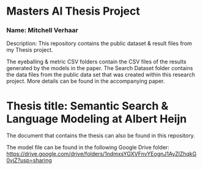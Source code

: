 # Masters AI Thesis Project

### Name: Mitchell Verhaar


Description: This repository contains the public dataset & result files from my Thesis project.

The eyeballing & metric CSV folders contain the CSV files of the results generated by the models in the paper.
The Search Dataset folder contains the data files from the public data set that was created within this research project. More details can be found in the accompanying paper.

# Thesis title: Semantic Search & Language Modeling at Albert Heijn

The document that contains the thesis can also be found in this repository.

The model file can be found in the following Google Drive folder: https://drive.google.com/drive/folders/1ndmxsYGXVFnvYEognJ1AyZlZhqkG0vjZ?usp=sharing
